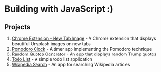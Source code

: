 ﻿# Building with JavaScript :)

## Projects

1. [Chrome Extension - New Tab Image](First_Chrome_Extention/index.html) - A Chrome extension that displays beautiful Unsplash images on new tabs
2. [Pomodoro Clock](Pomodoro_Clock/index.html) - A timer app implementing the Pomodoro technique 
3. [Random Quotes Generator](Random_Quotes_Generator/index.html) - An app that displays random Trump quotes
4. [Todo List](Todo_list/index.html) - A simple todo list application
5. [Wikipedia Search](Wikipedia_Search_App/index.html) - An app for searching Wikipedia articles